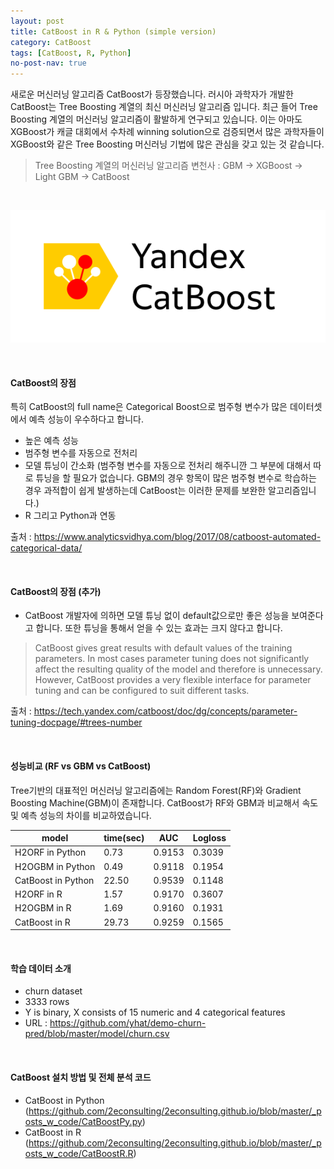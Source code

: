 ```yaml
---
layout: post
title: CatBoost in R & Python (simple version)
category: CatBoost 
tags: [CatBoost, R, Python]
no-post-nav: true
---
```



새로운 머신러닝 알고리즘 CatBoost가 등장했습니다. 러시아 과학자가 개발한 CatBoost는 Tree Boosting 계열의 최신 머신러닝 알고리즘 입니다. 최근 들어 Tree Boosting 계열의 머신러닝 알고리즘이 활발하게 연구되고 있습니다. 이는 아마도 XGBoost가 캐글 대회에서 수차례 winning solution으로 검증되면서 많은 과학자들이 XGBoost와 같은 Tree Boosting 머신러닝 기법에 많은 관심을 갖고 있는 것 같습니다.  
> Tree Boosting 계열의 머신러닝 알고리즘 변천사 : GBM -> XGBoost -> Light GBM -> CatBoost  

<br>

![01](https://raw.githubusercontent.com/2econsulting/2econsulting.github.io/master/_img/catboost.png)

<br>

#### CatBoost의 장점
특히 CatBoost의 full name은 Categorical Boost으로 범주형 변수가 많은 데이터셋에서 예측 성능이 우수하다고 합니다. 
* 높은 예측 성능 
* 범주형 변수를 자동으로 전처리
* 모델 튜닝이 간소화 (범주형 변수를 자동으로 전처리 해주니깐 그 부분에 대해서 따로 튜닝을 할 필요가 없습니다. GBM의 경우 항목이 많은 범주형 변수로 학습하는 경우 과적합이 쉽게 발생하는데 CatBoost는 이러한 문제를 보완한 알고리즘입니다.)
* R 그리고 Python과 연동  

출처 : https://www.analyticsvidhya.com/blog/2017/08/catboost-automated-categorical-data/

<br>

#### CatBoost의 장점 (추가)
* CatBoost 개발자에 의하면 모델 튜닝 없이 default값으로만 좋은 성능을 보여준다고 합니다. 또한 튜닝을 통해서 얻을 수 있는 효과는 크지 않다고 합니다. 

> CatBoost gives great results with default values of the training parameters. In most cases parameter tuning does not significantly affect the resulting quality of the model and therefore is unnecessary. However, CatBoost provides a very flexible interface for parameter tuning and can be configured to suit different tasks.

출처 : https://tech.yandex.com/catboost/doc/dg/concepts/parameter-tuning-docpage/#trees-number

<br>

#### 성능비교 (RF vs GBM vs CatBoost)
Tree기반의 대표적인 머신러닝 알고리즘에는 Random Forest(RF)와 Gradient Boosting Machine(GBM)이 존재합니다. 
CatBoost가 RF와 GBM과 비교해서 속도 및 예측 성능의 차이를 비교하였습니다. 

|  model | time(sec) | AUC | Logloss |
| ------------ | ------------ | ------------ | ------------ |
| H2ORF in Python | 0.73 | 0.9153 | 0.3039 |
| H2OGBM in Python | 0.49 | 0.9118 | 0.1954 |
| CatBoost in Python | 22.50 | 0.9539 | 0.1148 |
| H2ORF in R | 1.57 | 0.9170 | 0.3607 |
| H2OGBM in R | 1.69 | 0.9160 | 0.1931 |
| CatBoost in R | 29.73 | 0.9259 | 0.1565 |

<br>

#### 학습 데이터 소개 
* churn dataset 
* 3333 rows
* Y is binary, X consists of 15 numeric and 4 categorical features
* URL : https://github.com/yhat/demo-churn-pred/blob/master/model/churn.csv

<br>

#### CatBoost 설치 방법 및 전체 분석 코드 
* CatBoost in Python (https://github.com/2econsulting/2econsulting.github.io/blob/master/_posts_w_code/CatBoostPy.py)
* CatBoost in R (https://github.com/2econsulting/2econsulting.github.io/blob/master/_posts_w_code/CatBoostR.R)

